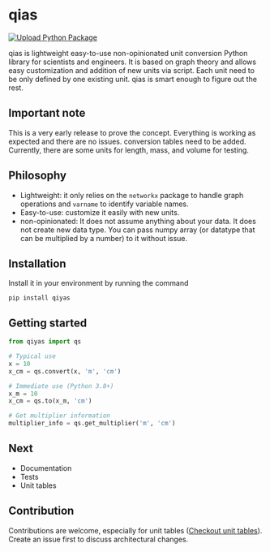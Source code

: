 # qias

[![Upload Python Package](https://github.com/MosGeo/qiyas/actions/workflows/python-publish.yml/badge.svg)](https://github.com/MosGeo/qiyas/actions/workflows/python-publish.yml)


qias is lightweight easy-to-use non-opinionated unit conversion Python library for scientists and engineers. It is based on graph theory and allows easy customization and addition of new units via script. Each unit need to be only defined by one existing unit. qias is smart enough to figure out the rest.

## Important note
This is a very early release to prove the concept. Everything is working as expected and there are no issues. conversion tables need to be added. Currently, there are some units for length, mass, and volume for testing.

## Philosophy
- Lightweight: it only relies on the `networkx` package to handle graph operations and `varname` to identify variable names.
- Easy-to-use: customize it easily with new units.
- non-opinionated: It does not assume anything about your data. It does not create new data type. You can pass numpy array (or datatype that can be multiplied by a number) to it without issue.

## Installation
Install it in your environment by running the command

```
pip install qiyas
```

## Getting started

```python
from qiyas import qs

# Typical use
x = 10
x_cm = qs.convert(x, 'm', 'cm')

# Immediate use (Python 3.8+)
x_m = 10
x_cm = qs.to(x_m, 'cm')

# Get multiplier information
multiplier_info = qs.get_multiplier('m', 'cm')
```

## Next
- Documentation
- Tests
- Unit tables

## Contribution
Contributions are welcome, especially for unit tables ([Checkout unit tables](https://github.com/MosGeo/qiyas/tree/main/qiyas/unit_tables)). Create an issue first to discuss architectural changes.
